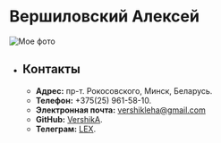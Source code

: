# Вершиловский Алексей
![Мое фото](../rsschool-cv/186287840.jpg)
* ## __Контакты__
  * __Адрес:__ пр-т. Рокосовского, Минск, Беларусь.
  * __Телефон:__ +375(25) 961-58-10.
  * __Электронная почта:__ vershikleha@gmail.com
  * __GitHub:__ [VershikA](https://github.com/VershikA).
  * __Телеграм:__ [LEX](https://t.me/Alexis0892).
  